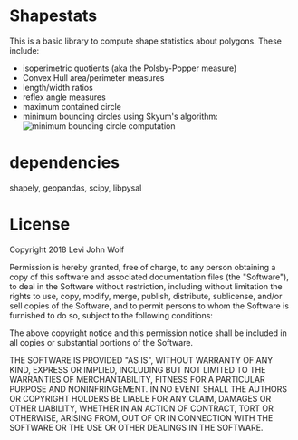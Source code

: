 # Shapestats

This is a basic library to compute shape statistics about polygons. 
These include:
- isoperimetric quotients (aka the Polsby-Popper measure)
- Convex Hull area/perimeter measures
- length/width ratios
- reflex angle measures
- maximum contained circle
- minimum bounding circles using Skyum's algorithm:
![minimum bounding circle computation]()

# dependencies
shapely, geopandas, scipy, libpysal

# License
Copyright 2018 Levi John Wolf

Permission is hereby granted, free of charge, to any person obtaining a copy of this software and associated documentation files (the "Software"), to deal in the Software without restriction, including without limitation the rights to use, copy, modify, merge, publish, distribute, sublicense, and/or sell copies of the Software, and to permit persons to whom the Software is furnished to do so, subject to the following conditions:

The above copyright notice and this permission notice shall be included in all copies or substantial portions of the Software.

THE SOFTWARE IS PROVIDED "AS IS", WITHOUT WARRANTY OF ANY KIND, EXPRESS OR IMPLIED, INCLUDING BUT NOT LIMITED TO THE WARRANTIES OF MERCHANTABILITY, FITNESS FOR A PARTICULAR PURPOSE AND NONINFRINGEMENT. IN NO EVENT SHALL THE AUTHORS OR COPYRIGHT HOLDERS BE LIABLE FOR ANY CLAIM, DAMAGES OR OTHER LIABILITY, WHETHER IN AN ACTION OF CONTRACT, TORT OR OTHERWISE, ARISING FROM, OUT OF OR IN CONNECTION WITH THE SOFTWARE OR THE USE OR OTHER DEALINGS IN THE SOFTWARE.
